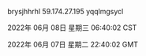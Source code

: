 brysjhhrhl 59.174.27.195 yqqlmgsycl

2022年 06月 08日 星期三 06:40:02 CST

2022年 06月 07日 星期二 22:40:02 GMT
